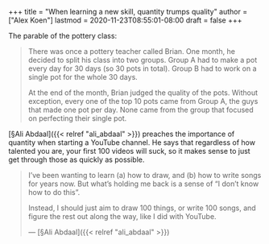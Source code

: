 +++
title = "When learning a new skill, quantity trumps quality"
author = ["Alex Koen"]
lastmod = 2020-11-23T08:55:01-08:00
draft = false
+++

The parable of the pottery class:

> There was once a pottery teacher called Brian. One month, he decided to split his class into two groups. Group A had to make a pot every day for 30 days (so 30 pots in total). Group B had to work on a single pot for the whole 30 days.
>
> At the end of the month, Brian judged the quality of the pots. Without exception, every one of the top 10 pots came from Group A, the guys that made one pot per day. None came from the group that focused on perfecting their single pot.

[§Ali Abdaal]({{< relref "ali_abdaal" >}}) preaches the importance of quantity when starting a YouTube channel. He says that regardless of how talented you are, your first 100 videos will suck, so it makes sense to just get through those as quickly as possible.

> I’ve been wanting to learn (a) how to draw, and (b) how to write songs for years now. But what’s holding me back is a sense of “I don’t know how to do this”.
>
> Instead, I should just aim to draw 100 things, or write 100 songs, and figure the rest out along the way, like I did with YouTube.
>
> — [§Ali Abdaal]({{< relref "ali_abdaal" >}})
